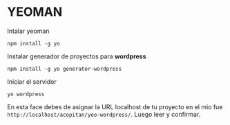 # YEOMAN

Intalar yeoman
	
	npm install -g yo

Instalar generador de proyectos para **wordpress**
	
	npm install -g yo generator-wordpress

Iniciar el servidor

	yo wordpress

En esta face debes de asignar la URL localhost de tu proyecto
en el mio fue `http://localhost/acopitan/yeo-wordpress/`.
Luego leer y confirmar.

